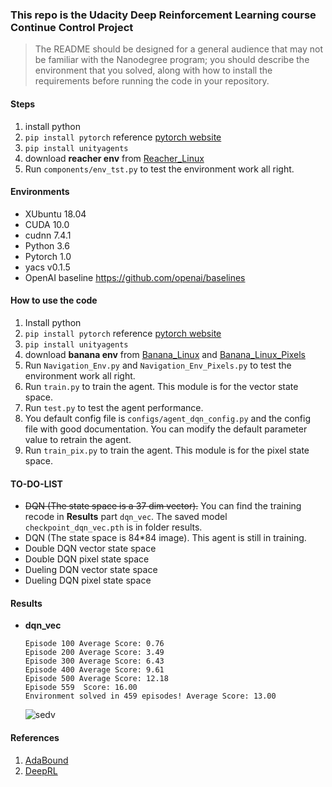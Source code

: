 ### This repo is the Udacity Deep Reinforcement Learning course Continue Control Project
> The README should be designed for a general audience that may not be familiar with the Nanodegree program; you should describe the environment that you solved, along with how to install the requirements before running the code in your repository.

#### Steps
1. install python
2. ```pip install pytorch``` reference [pytorch website](https://pytorch.org/)
3. ```pip install unityagents```
4. download **reacher env** from [Reacher_Linux](https://s3-us-west-1.amazonaws.com/udacity-drlnd/P1/Banana/Banana_Linux.zip)
5. Run ```components/env_tst.py``` to test the environment work all right.

#### Environments
* XUbuntu 18.04
* CUDA 10.0
* cudnn 7.4.1
* Python 3.6
* Pytorch 1.0
* yacs v0.1.5
* OpenAI baseline https://github.com/openai/baselines


#### How to use the code
1. Install python
2. ```pip install pytorch``` reference [pytorch website](https://pytorch.org/)
3. ```pip install unityagents```
4. download **banana env** from [Banana_Linux](https://s3-us-west-1.amazonaws.com/udacity-drlnd/P1/Banana/Banana_Linux.zip) and [Banana_Linux_Pixels](https://classroom.udacity.com/nanodegrees/nd893/parts/6b0c03a7-6667-4fcf-a9ed-dd41a2f76485/modules/4eeb16ab-5ac5-47bf-974d-12784e9730d7/lessons/69bd42c6-b70e-4866-9764-9bfa8c03cdea/concepts/80164380-a9ad-460d-bee7-59fe2d776036)
5. Run ```Navigation_Env.py``` and ```Navigation_Env_Pixels.py``` to test the environment work all right.
6. Run ```train.py``` to train the agent. This module is for the vector state space.
7. Run ```test.py``` to test the agent performance.
8. You default config file is  ```configs/agent_dqn_config.py``` and the config file with good documentation. You can modify the default parameter value to retrain the agent.
9. Run ```train_pix.py``` to train the agent. This module is for the pixel state space.



#### TO-DO-LIST
* ~~DQN (The state space is a 37 dim vector).~~ You can find the training recode in **Results** part ```dqn_vec```. The saved model ```checkpoint_dqn_vec.pth``` is in folder results. 
* DQN (The state space is 84*84 image). This agent is still in training.
* Double DQN vector state space
* Double DQN pixel state space
* Dueling DQN vector state space
* Dueling DQN pixel state space


#### Results
*  **dqn_vec**

    ```
    Episode 100	Average Score: 0.76
    Episode 200	Average Score: 3.49
    Episode 300	Average Score: 6.43
    Episode 400	Average Score: 9.61
    Episode 500	Average Score: 12.18
    Episode 559	 Score: 16.00
    Environment solved in 459 episodes!	Average Score: 13.00
    ```
    ![sedv](./results/scores_episode_dqn_vec.png)



#### References
1. [AdaBound](https://github.com/Luolc/AdaBound)
2. [DeepRL](https://github.com/ShangtongZhang/DeepRL)